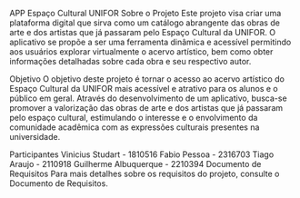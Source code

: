 APP Espaço Cultural UNIFOR
Sobre o Projeto
Este projeto visa criar uma plataforma digital que sirva como um catálogo abrangente das obras de arte e dos artistas que já passaram pelo Espaço Cultural da UNIFOR. O aplicativo se propõe a ser uma ferramenta dinâmica e acessível permitindo aos usuários explorar virtualmente o acervo artístico, bem como obter informações detalhadas sobre cada obra e seu respectivo autor.

Objetivo
O objetivo deste projeto é tornar o acesso ao acervo artístico do Espaço Cultural da UNIFOR mais acessível e atrativo para os alunos e o público em geral. Através do desenvolvimento de um aplicativo, busca-se promover a valorização das obras de arte e dos artistas que já passaram pelo espaço cultural, estimulando o interesse e o envolvimento da comunidade acadêmica com as expressões culturais presentes na universidade.

Participantes
Vinicius Studart - 1810516
Fabio Pessoa - 2316703
Tiago Araujo - 2110918
Guilherme Albuquerque - 2210394
Documento de Requisitos
Para mais detalhes sobre os requisitos do projeto, consulte o Documento de Requisitos.
